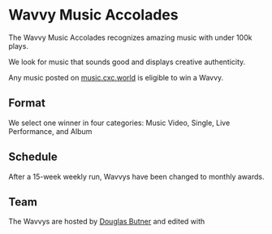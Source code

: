 # Wavvy Music Accolades
The Wavvy Music Accolades recognizes amazing music with under 100k plays. 

We look for music that sounds good and displays creative authenticity.

Any music posted on [music.cxc.world](https://music.cxc.world) is eligible to win a Wavvy. 

## Format
We select one winner in four categories: Music Video, Single, Live Performance, and Album

## Schedule
After a 15-week weekly run, Wavvys have been changed to monthly awards. 

## Team
The Wavvys are hosted by [Douglas Butner](https://douglas.life) and edited with 


<!--stackedit_data:
eyJoaXN0b3J5IjpbLTExOTM5NDUyMjIsLTUxNzE0ODA2MywyNz
U4NzIzODNdfQ==
-->